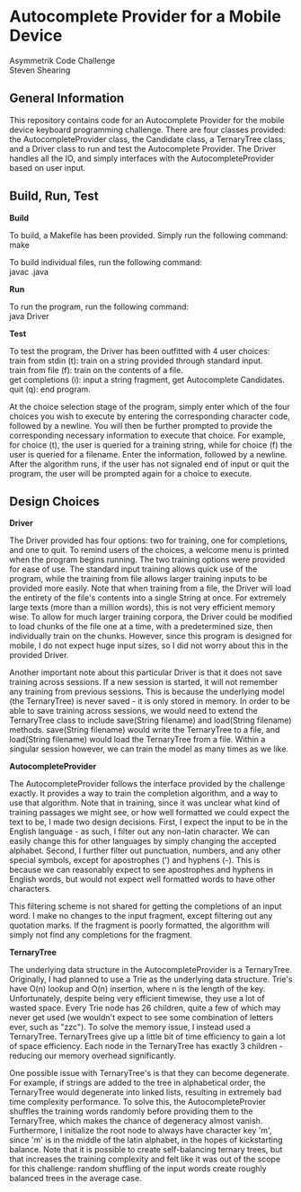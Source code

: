 # Autocomplete Provider for a Mobile Device  
Asymmetrik Code Challenge  
Steven Shearing

## General Information

This repository contains code for an Autocomplete Provider for the mobile
device keyboard programming challenge. There are four classes provided: the
AutocompleteProvider class, the Candidate class, a TernaryTree class, and a
Driver class to run and test the Autocomplete Provider. The Driver handles all
the IO, and simply interfaces with the AutocompleteProvider based on user
input. 

## Build, Run, Test

**Build**  

To build, a Makefile has been provided. Simply run the following command:  
make  

To build individual files, run the following command:  
javac <filename>.java  

**Run**

To run the program, run the following command:  
java Driver  

**Test**

To test the program, the Driver has been outfitted with 4 user choices:  
train from stdin (t): train on a string provided through standard input.  
train from file (f): train on the contents of a file.  
get completions (i): input a string fragment, get Autocomplete Candidates.  
quit (q): end program.  

At the choice selection stage of the program, simply enter which of the four
choices you wish to execute by entering the corresponding character code,
followed by a newline. You will then be further prompted to provide the
corresponding necessary information to execute that choice. For example, for
choice (t), the user is queried for a training string, while for choice (f)
the user is queried for a filename. Enter the information, followed by a
newline. After the algorithm runs, if the user has not signaled end of input
or quit the program, the user will be prompted again for a choice to execute.

## Design Choices

**Driver**

The Driver provided has four options: two for training, one for completions,
and one to quit. To remind users of the choices, a welcome menu is printed
when the program begins running. The two training options were provided for
ease of use. The standard input training allows quick use of the program,
while the training from file allows larger training inputs to be provided more
easily. Note that when training from a file, the Driver will load the entirety
of the file's contents into a single String at once. For extremely large texts
(more than a million words), this is not very efficient memory wise. To allow
for much larger training corpora, the Driver could be modified to load chunks
of the file one at a time, with a predetermined size, then individually train
on the chunks. However, since this program is designed for mobile, I do not
expect huge input sizes, so I did not worry about this in the provided Driver.

Another important note about this particular Driver is that it does not save
training across sessions. If a new session is started, it will not remember
any training from previous sessions. This is because the underlying model (the
TernaryTree) is never saved - it is only stored in memory. In order to be able
to save training across sessions, we would need to extend the TernaryTree
class to include save(String filename) and load(String filename) methods.
save(String filename) would write the TernaryTree to a file, and
load(String filename) would load the TernaryTree from a file. Within a
singular session however, we can train the model as many times as we like.

**AutocompleteProvider**

The AutocompleteProvider follows the interface provided by the challenge
exactly. It provides a way to train the completion algorithm, and a way to use
that algorithm. Note that in training, since it was unclear what kind of
training passages we might see, or how well formatted we could expect the text
to be, I made two design decisions. First, I expect the input to be in the
English language - as such, I filter out any non-latin character. We can
easily change this for other languages by simply changing the accepted
alphabet. Second, I further filter out punctuation, numbers, and any other
special symbols, except for apostrophes (') and hyphens (-). This is because
we can reasonably expect to see apostrophes and hyphens in English words, but
would not expect well formatted words to have other characters.  

This filtering scheme is not shared for getting the completions of an input
word. I make no changes to the input fragment, except filtering out any
quotation marks. If the fragment is poorly formatted, the algorithm will
simply not find any completions for the fragment.

**TernaryTree**

The underlying data structure in the AutocompleteProvider is a TernaryTree.
Originally, I had planned to use a Trie as the underlying data structure.
Trie's have O(n) lookup and O(n) insertion, where n is the length of the key.
Unfortunately, despite being very efficient timewise, they use a lot of
wasted space. Every Trie node has 26 children, quite a few of which may never
get used (we wouldn't expect to see some combination of letters ever, such as
"zzc"). To solve the memory issue, I instead used a TernaryTree. TernaryTrees
give up a little bit of time efficiency to gain a lot of space efficiency.
Each node in the TernaryTree has exactly 3 children - reducing our memory
overhead significantly.  

One possible issue with TernaryTree's is that they can become degenerate. For
example, if strings are added to the tree in alphabetical order, the
TernaryTree would degenerate into linked lists, resulting in extremely bad
time complexity performance. To solve this, the AutocompleteProvier shuffles
the training words randomly before providing them to the TernaryTree, which
makes the chance of degeneracy almost vanish. Furthermore, I initialize the
root node to always have character key 'm', since 'm' is in the middle of the
latin alphabet, in the hopes of kickstarting balance. Note that it is possible
to create self-balancing ternary trees, but that increases the training
complexity and felt like it was out of the scope for this challenge: random
shuffling of the input words create roughly balanced trees in the average
case. 

